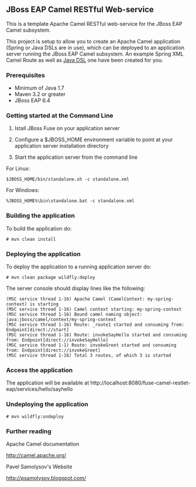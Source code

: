 ## JBoss EAP Camel RESTful Web-service

This is a template Apache Camel RESTful web-service for the JBoss EAP Camel subsystem. 

This project is setup to allow you to create an Apache Camel application (Spring or Java DSLs are in use), which can be deployed 
to an application server running the JBoss EAP Camel subsystem. An example Spring XML Camel Route as well as 
[Java DSL](fuse-camel-restlet-eap/src/main/java/lv/jbossfuse/course/restlet/MyCamelContextBuilder.java) one have been created 
for you.


### Prerequisites

* Minimum of Java 1.7
* Maven 3.2 or greater
* JBoss EAP 6.4


### Getting started at the Command Line

1. Istall JBoss Fuse on your application server

2. Configure a $JBOSS_HOME environment variable to point at your application server installation directory

3. Start the application server from the command line

For Linux:
```
$JBOSS_HOME/bin/standalone.sh -c standalone.xml
```

For Windows:
```
%JBOSS_HOME%\bin\standalone.bat -c standalone.xml
```


### Building the application

To build the application do:

```
# mvn clean install
```


### Deploying the application

To deploy the application to a running application server do:

```
# mvn clean package wildfly:deploy
```

The server console should display lines like the following:

```
(MSC service thread 1-16) Apache Camel (CamelContext: my-spring-context) is starting
(MSC service thread 1-16) Camel context starting: my-spring-context
(MSC service thread 1-16) Bound camel naming object: java:jboss/camel/context/my-spring-context
(MSC service thread 1-16) Route: _route1 started and consuming from: Endpoint[direct://start]
(MSC service thread 1-16) Route: invokeSayHello started and consuming from: Endpoint[direct://invokeSayHello]
(MSC service thread 1-1) Route: invokeGreet started and consuming from: Endpoint[direct://invokeGreet]
(MSC service thread 1-16) Total 3 routes, of which 3 is started
```


### Access the application

The application will be available at http://localhost:8080/fuse-camel-restlet-eap/services/hello/sayhello


### Undeploying the application

```
# mvn wildfly:undeploy
```


### Further reading

Apache Camel documentation

http://camel.apache.org/

Pavel Samolysov's Website

http://psamolysov.blogspot.com/
